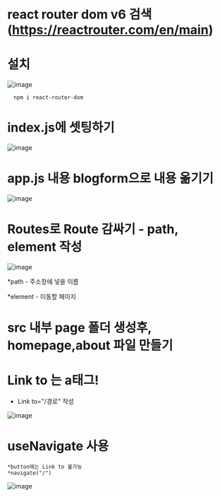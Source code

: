 # react router dom v6 검색 (https://reactrouter.com/en/main)

# 설치
![image](https://github.com/YENAZIGMINA/react_basic/assets/129706758/a38c24f8-47ce-4a8d-8d50-d42f3069065b)

      npm i react-router-dom

# index.js에 셋팅하기
![image](https://github.com/YENAZIGMINA/react_basic/assets/129706758/8198c111-e5a5-4d49-8dea-4aae24e5b7b0)


# app.js 내용 blogform으로 내용 옮기기
![image](https://github.com/YENAZIGMINA/react_basic/assets/129706758/1a8dbaa7-624e-49b2-b87c-01f918fd952d)


# Routes로 Route 감싸기 - path, element 작성

![image](https://github.com/YENAZIGMINA/react_basic/assets/129706758/91f3dd7a-624b-4330-a84b-dec603ed071d)

*path - 주소창에 넣을 이름

*element - 이동할 페이지

# src 내부 page 폴더 생성후, homepage,about 파일 만들기
# Link to 는 a태그!
  * Link to="/경로" 작성
 
![image](https://github.com/YENAZIGMINA/react_basic/assets/129706758/ac826363-a651-488a-b549-aa17fe0161a1)

 # useNavigate 사용
    *button에는 Link to 불가능
    *navigate("/")
![image](https://github.com/YENAZIGMINA/react_basic/assets/129706758/4c50e691-dcb7-428a-b35f-13688742ec55)
